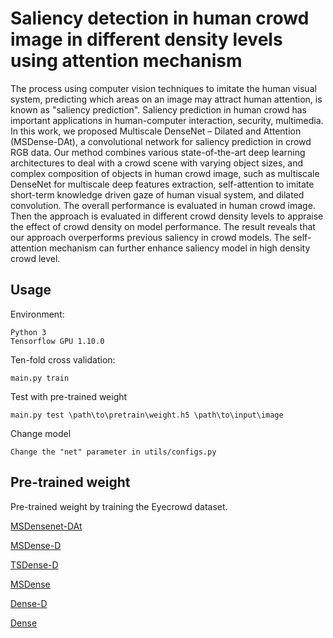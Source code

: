 # Saliency detection in human crowd image in different density levels using attention mechanism

The process using computer vision techniques to imitate the human visual system, predicting which areas on an image may attract human attention, is known as "saliency prediction". Saliency prediction in human crowd has important applications in human-computer interaction, security, multimedia. In this work, we proposed Multiscale DenseNet – Dilated and Attention (MSDense-DAt), a convolutional network for saliency prediction in crowd RGB data. Our method combines various state-of-the-art deep learning architectures  to deal with a crowd scene with varying object sizes, and complex composition of objects in human crowd image, such as multiscale DenseNet for multiscale deep features extraction, self-attention to imitate short-term knowledge driven gaze of human visual system, and dilated convolution. The overall performance is evaluated in human crowd image. Then the approach is evaluated in different crowd density levels to appraise the effect of crowd density on model performance. The result reveals that our approach overperforms previous saliency in crowd models. The self-attention mechanism can further enhance saliency model in high density crowd level.

## Usage
Environment:
```
Python 3
Tensorflow GPU 1.10.0
```

Ten-fold cross validation: 
```
main.py train 
```

Test with pre-trained weight
```
main.py test \path\to\pretrain\weight.h5 \path\to\input\image
```

Change model 
```
Change the "net" parameter in utils/configs.py
```

## Pre-trained weight

Pre-trained weight by training the Eyecrowd dataset.

[MSDensenet-DAt](https://drive.google.com/open?id=1lLCpbs4ZS4OwsR4wlvEaYS2Z7qeOnTfI)

[MSDense-D](https://drive.google.com/open?id=1APq0gCAlGDjT6a4Yq71CelAa24mYafPL)

[TSDense-D](https://drive.google.com/open?id=1KvZp8ETJxSv6Lm37wLh7OWldtk3L7GNj)

[MSDense](https://drive.google.com/open?id=1sr5aji-4qbrQff2QSwMFaX_6FfBpQnHL)

[Dense-D](https://drive.google.com/open?id=1KOBSyWctw9Lhyay90sKbgy0rGvggDlsl)

[Dense](https://drive.google.com/open?id=1BATVlsl-eOWhPedGEghU9_BY9M0WcRkm)
